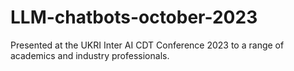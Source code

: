 # LLM-chatbots-october-2023
Presented at the UKRI Inter AI CDT Conference 2023 to a range of academics and industry professionals.
